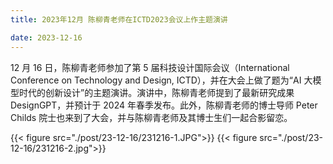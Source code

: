 ```yaml
---
title: 2023年12月 陈柳青老师在ICTD2023会议上作主题演讲

date: 2023-12-16
---
```


<!--more-->

12 月 16 日，陈柳青老师参加了第 5 届科技设计国际会议（International Conference on Technology and Design, ICTD），并在大会上做了题为“AI 大模型时代的创新设计”的主题演讲。演讲中，陈柳青老师提到了最新研究成果 DesignGPT，并预计于 2024 年春季发布。此外，陈柳青老师的博士导师 Peter Childs 院士也来到了大会，并与陈柳青老师及其博士生们一起合影留恋。

{{< figure src="./post/23-12-16/231216-1.JPG">}}
{{< figure src="./post/23-12-16/231216-2.jpg">}}
